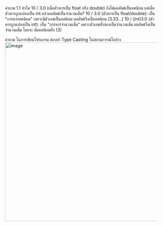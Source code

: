คำถาม
1.1 ทำไม 10 / 3.0 (เมื่อตัวหารเป็น float หรือ double) ถึงได้ผลลัพธ์เป็นทศนิยม แต่เมื่อตัวหารถูกแปลงเป็น int แล้วผลลัพธ์เป็นจำนวนเต็ม?
10 / 3.0 (ตัวหารเป็น float/double): เป็น "การหารทศนิยม" เพราะมีตัวเลขเป็นทศนิยม ผลลัพธ์จึงเป็นทศนิยม (3.33...)
10 / (int)3.0 (ตัวหารถูกแปลงเป็น int): เป็น "การหารจำนวนเต็ม" เพราะตัวเลขทั้งสองเป็นจำนวนเต็ม ผลลัพธ์จึงเป็นจำนวนเต็ม โดยจะ ตัดทศนิยมทิ้ง (3)

คำถาม
ในการเขียนโปรแกรม ต้องทำ Type Casting ในสถานการณ์ใดบ้าง
<img width="1277" height="588" alt="image" src="https://github.com/user-attachments/assets/eef772ad-dcd4-49a6-9041-4a39ad24664e" />
